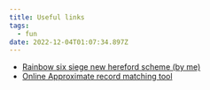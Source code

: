 ```yaml
---
title: Useful links
tags:
  - fun
date: 2022-12-04T01:07:34.897Z
---
```


- [Rainbow six siege new hereford scheme (by me)](hereford-new/hereford-new.html)
- [Online Approximate record matching tool](https://www.nexle.dk/tools/list-compare/?submitted=true)
